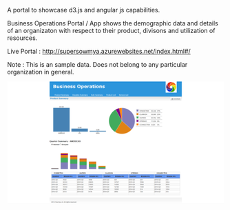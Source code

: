 A portal to showcase d3.js and angular js capabilities.

Business Operations Portal / App shows the demographic data and details of an organizaton with respect to their product, divisons and utilization of resources. 

Live Portal : http://supersowmya.azurewebsites.net/index.html#/

Note : This is an sample data. Does not belong to any particular organization in general. 

![alt tag](https://github.com/SowmyaA/BizOps/blob/master/images/sc1.png)

